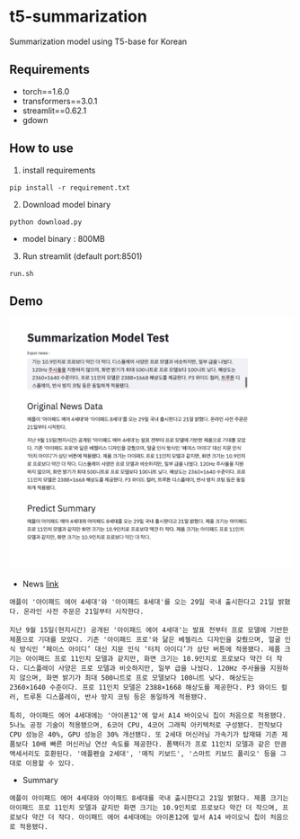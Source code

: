 # t5-summarization
Summarization model using T5-base for Korean

## Requirements
- torch==1.6.0
- transformers==3.0.1
- streamlit==0.62.1
- gdown

## How to use
1. install requirements
```
pip install -r requirement.txt
```

2. Download model binary
```
python download.py
```
- model binary : 800MB

3. Run streamlit (default port:8501)
```
run.sh
```

## Demo
![image](assets/demo.png)
- News [link](http://www.bloter.net/archives/464015)
```
애플이 '아이패드 에어 4세대'와 '아이패드 8세대'를 오는 29일 국내 출시한다고 21일 밝혔다. 온라인 사전 주문은 21일부터 시작한다.

지난 9월 15일(현지시간) 공개된 '아이패드 에어 4세대'는 발표 전부터 프로 모델에 기반한 제품으로 기대를 모았다. 기존 '아이패드 프로'와 닮은 베젤리스 디자인을 갖췄으며, 얼굴 인식 방식인 ‘페이스 아이디’ 대신 지문 인식 ‘터치 아이디’가 상단 버튼에 적용됐다. 제품 크기는 아이패드 프로 11인치 모델과 같지만, 화면 크기는 10.9인치로 프로보다 약간 더 작다. 디스플레이 사양은 프로 모델과 비슷하지만, 일부 급을 나눴다. 120Hz 주사율을 지원하지 않으며, 화면 밝기가 최대 500니트로 프로 모델보다 100니트 낮다. 해상도는 2360×1640 수준이다. 프로 11인치 모델은 2388×1668 해상도를 제공한다. P3 와이드 컬러, 트루톤 디스플레이, 반사 방지 코팅 등은 동일하게 적용됐다.

특히, 아이패드 에어 4세대에는 '아이폰12'에 앞서 A14 바이오닉 칩이 처음으로 적용됐다. 5나노 공정 기술이 적용됐으며, 6코어 CPU, 4코어 그래픽 아키텍처로 구성됐다. 전작보다 CPU 성능은 40%, GPU 성능은 30% 개선됐다. 또 2세대 머신러닝 가속기가 탑재돼 기존 제품보다 10배 빠른 머신러닝 연산 속도를 제공한다. 폼팩터가 프로 11인치 모델과 같은 만큼 액세서리도 호환된다. '애플펜슬 2세대', '매직 키보드', '스마트 키보드 폴리오' 등을 그대로 이용할 수 있다.
```

- Summary
```
애플이 아이패드 에어 4세대와 아이패드 8세대를 국내 출시한다고 21일 밝혔다. 제품 크기는 아이패드 프로 11인치 모델과 같지만 화면 크기는 10.9인치로 프로보다 약간 더 작으며, 프로보다 약간 더 작다. 아이패드 에어 4세대에는 아이폰12에 앞서 A14 바이오닉 칩이 처음으로 적용됐다.
```